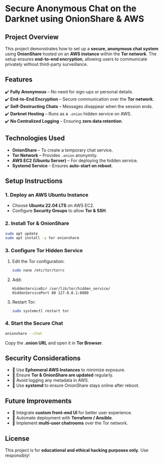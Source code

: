 # **Secure Anonymous Chat on the Darknet using OnionShare & AWS**

## **Project Overview**
This project demonstrates how to set up a **secure, anonymous chat system** using **OnionShare** hosted on an **AWS instance** within the **Tor network**. The setup ensures **end-to-end encryption**, allowing users to communicate privately without third-party surveillance.

## **Features**
✔️ **Fully Anonymous** – No need for sign-ups or personal details.  
✔️ **End-to-End Encryption** – Secure communication over the **Tor network**.  
✔️ **Self-Destructing Chats** – Messages disappear when the session ends.  
✔️ **Darknet Hosting** – Runs as a `.onion` hidden service on AWS.  
✔️ **No Centralized Logging** – Ensuring **zero data retention**.  

## **Technologies Used**
- **OnionShare** – To create a temporary chat service.  
- **Tor Network** – Provides `.onion` anonymity.  
- **AWS EC2 (Ubuntu Server)** – For deploying the hidden service.  
- **Systemd Service** – Ensures **auto-start on reboot**.  

## **Setup Instructions**
### **1. Deploy an AWS Ubuntu Instance**
- Choose **Ubuntu 22.04 LTS** on AWS EC2.  
- Configure **Security Groups** to allow **Tor & SSH**.  

### **2. Install Tor & OnionShare**
```bash
sudo apt update
sudo apt install -y tor onionshare
```

### **3. Configure Tor Hidden Service**
1. Edit the Tor configuration:
   ```bash
   sudo nano /etc/tor/torrc
   ```
2. Add:
   ```
   HiddenServiceDir /var/lib/tor/hidden_service/
   HiddenServicePort 80 127.0.0.1:8080
   ```
3. Restart Tor:
   ```bash
   sudo systemctl restart tor
   ```

### **4. Start the Secure Chat**
```bash
onionshare --chat
```
Copy the **.onion URL** and open it in **Tor Browser**.

## **Security Considerations**
- 🔹 Use **Ephemeral AWS Instances** to minimize exposure.  
- 🔹 Ensure **Tor & OnionShare are updated** regularly.  
- 🔹 Avoid logging any metadata in AWS.  
- 🔹 Use **systemd** to ensure OnionShare stays online after reboot.  

## **Future Improvements**
- 📌 Integrate **custom front-end UI** for better user experience.  
- 📌 Automate deployment with **Terraform / Ansible**.  
- 📌 Implement **multi-user chatrooms** over the Tor network.  

## **License**
This project is for **educational and ethical hacking purposes only**. Use responsibly!

